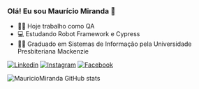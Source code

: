 ### Olá! Eu sou Maurício Miranda 👋

- 🧑‍💼 Hoje trabalho como QA
- 💻 Estudando Robot Framework e Cypress
- 👨‍🎓 Graduado em Sistemas de Informação pela Universidade Presbiteriana Mackenzie

[![Linkedin](https://img.shields.io/badge/LinkedIn-0077B5?style=for-the-badge&logo=linkedin&logoColor=white)](https://www.linkedin.com/in/maur%C3%ADcio-miranda-b76348101/)
[![Instagram](https://img.shields.io/badge/Instagram-E4405F?style=for-the-badge&logo=instagram&logoColor=white)](https://www.instagram.com/mau_miranda/)
[![Facebook](https://img.shields.io/badge/Facebook-1877F2?style=for-the-badge&logo=facebook&logoColor=white)](https://www.facebook.com/)

![MauricioMiranda GitHub stats](https://github-readme-stats.vercel.app/api?username=MauricioMiranda&show_icons=true&theme=radical)
